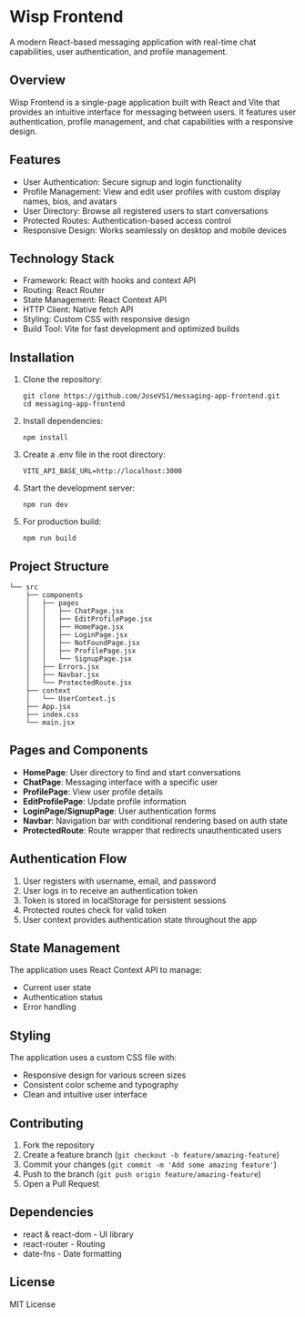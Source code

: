 # Wisp Frontend
A modern React-based messaging application with real-time chat capabilities, user authentication, and profile management.

## Overview
Wisp Frontend is a single-page application built with React and Vite that provides an intuitive interface for messaging between users. It features user authentication, profile management, and chat capabilities with a responsive design.

## Features
- User Authentication: Secure signup and login functionality
- Profile Management: View and edit user profiles with custom display names, bios, and avatars
- User Directory: Browse all registered users to start conversations
- Protected Routes: Authentication-based access control
- Responsive Design: Works seamlessly on desktop and mobile devices

## Technology Stack
- Framework: React with hooks and context API
- Routing: React Router
- State Management: React Context API
- HTTP Client: Native fetch API
- Styling: Custom CSS with responsive design
- Build Tool: Vite for fast development and optimized builds

## Installation
1. Clone the repository:
   ```
   git clone https://github.com/JoseVS1/messaging-app-frontend.git
   cd messaging-app-frontend
   ```

2. Install dependencies:
   ```
   npm install
   ```

3. Create a .env file in the root directory:
   ```
   VITE_API_BASE_URL=http://localhost:3000
   ```

4. Start the development server:
   ```
   npm run dev
   ```

5. For production build:
   ```
   npm run build
   ```

## Project Structure
```
└── src
    ├── components
    │   ├── pages
    │   │   ├── ChatPage.jsx
    │   │   ├── EditProfilePage.jsx
    │   │   ├── HomePage.jsx
    │   │   ├── LoginPage.jsx
    │   │   ├── NotFoundPage.jsx
    │   │   ├── ProfilePage.jsx
    │   │   └── SignupPage.jsx
    │   ├── Errors.jsx
    │   ├── Navbar.jsx
    │   └── ProtectedRoute.jsx
    ├── context
    │   └── UserContext.js
    ├── App.jsx
    ├── index.css
    └── main.jsx
```

## Pages and Components
- **HomePage**: User directory to find and start conversations
- **ChatPage**: Messaging interface with a specific user
- **ProfilePage**: View user profile details
- **EditProfilePage**: Update profile information
- **LoginPage/SignupPage**: User authentication forms
- **Navbar**: Navigation bar with conditional rendering based on auth state
- **ProtectedRoute**: Route wrapper that redirects unauthenticated users

## Authentication Flow
1. User registers with username, email, and password
2. User logs in to receive an authentication token
3. Token is stored in localStorage for persistent sessions
4. Protected routes check for valid token
5. User context provides authentication state throughout the app

## State Management
The application uses React Context API to manage:
- Current user state
- Authentication status
- Error handling

## Styling
The application uses a custom CSS file with:
- Responsive design for various screen sizes
- Consistent color scheme and typography
- Clean and intuitive user interface

## Contributing
1. Fork the repository
2. Create a feature branch (`git checkout -b feature/amazing-feature`)
3. Commit your changes (`git commit -m 'Add some amazing feature'`)
4. Push to the branch (`git push origin feature/amazing-feature`)
5. Open a Pull Request

## Dependencies
- react & react-dom - UI library
- react-router - Routing
- date-fns - Date formatting

## License

MIT License
